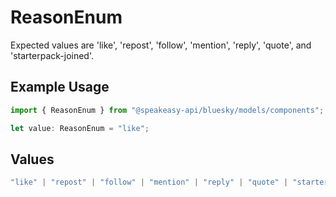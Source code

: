 # ReasonEnum

Expected values are 'like', 'repost', 'follow', 'mention', 'reply', 'quote', and 'starterpack-joined'.

## Example Usage

```typescript
import { ReasonEnum } from "@speakeasy-api/bluesky/models/components";

let value: ReasonEnum = "like";
```

## Values

```typescript
"like" | "repost" | "follow" | "mention" | "reply" | "quote" | "starterpack-joined"
```